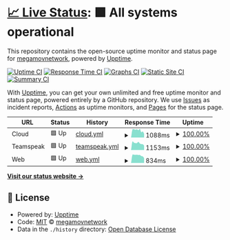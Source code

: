# [📈 Live Status](https://status.megamov.fr): <!--live status--> **🟩 All systems operational**

This repository contains the open-source uptime monitor and status page for [megamovnetwork](https://status.megamov.fr), powered by [Upptime](https://github.com/upptime/upptime).

[![Uptime CI](https://github.com/megamovnetwork/upptime/workflows/Uptime%20CI/badge.svg)](https://github.com/megamovnetwork/upptime/actions?query=workflow%3A%22Uptime+CI%22)
[![Response Time CI](https://github.com/megamovnetwork/upptime/workflows/Response%20Time%20CI/badge.svg)](https://github.com/megamovnetwork/upptime/actions?query=workflow%3A%22Response+Time+CI%22)
[![Graphs CI](https://github.com/megamovnetwork/upptime/workflows/Graphs%20CI/badge.svg)](https://github.com/megamovnetwork/upptime/actions?query=workflow%3A%22Graphs+CI%22)
[![Static Site CI](https://github.com/megamovnetwork/upptime/workflows/Static%20Site%20CI/badge.svg)](https://github.com/megamovnetwork/upptime/actions?query=workflow%3A%22Static+Site+CI%22)
[![Summary CI](https://github.com/megamovnetwork/upptime/workflows/Summary%20CI/badge.svg)](https://github.com/megamovnetwork/upptime/actions?query=workflow%3A%22Summary+CI%22)

With [Upptime](https://upptime.js.org), you can get your own unlimited and free uptime monitor and status page, powered entirely by a GitHub repository. We use [Issues](https://github.com/megamovnetwork/upptime/issues) as incident reports, [Actions](https://github.com/megamovnetwork/upptime/actions) as uptime monitors, and [Pages](https://status.megamov.fr) for the status page.

<!--start: status pages-->
<!-- This summary is generated by Upptime (https://github.com/upptime/upptime) -->
<!-- Do not edit this manually, your changes will be overwritten -->
<!-- prettier-ignore -->
| URL | Status | History | Response Time | Uptime |
| --- | ------ | ------- | ------------- | ------ |
| <img alt="" src="https://favicons.githubusercontent.com/null" height="13"> Cloud | 🟩 Up | [cloud.yml](https://github.com/megamovnetwork/upptime/commits/HEAD/history/cloud.yml) | <details><summary><img alt="Response time graph" src="./graphs/cloud/response-time-week.png" height="20"> 1088ms</summary><br><a href="https://status.megamov.fr/history/cloud"><img alt="Response time 1177" src="https://img.shields.io/endpoint?url=https%3A%2F%2Fraw.githubusercontent.com%2Fmegamovnetwork%2Fupptime%2FHEAD%2Fapi%2Fcloud%2Fresponse-time.json"></a><br><a href="https://status.megamov.fr/history/cloud"><img alt="24-hour response time 995" src="https://img.shields.io/endpoint?url=https%3A%2F%2Fraw.githubusercontent.com%2Fmegamovnetwork%2Fupptime%2FHEAD%2Fapi%2Fcloud%2Fresponse-time-day.json"></a><br><a href="https://status.megamov.fr/history/cloud"><img alt="7-day response time 1088" src="https://img.shields.io/endpoint?url=https%3A%2F%2Fraw.githubusercontent.com%2Fmegamovnetwork%2Fupptime%2FHEAD%2Fapi%2Fcloud%2Fresponse-time-week.json"></a><br><a href="https://status.megamov.fr/history/cloud"><img alt="30-day response time 1079" src="https://img.shields.io/endpoint?url=https%3A%2F%2Fraw.githubusercontent.com%2Fmegamovnetwork%2Fupptime%2FHEAD%2Fapi%2Fcloud%2Fresponse-time-month.json"></a><br><a href="https://status.megamov.fr/history/cloud"><img alt="1-year response time 1177" src="https://img.shields.io/endpoint?url=https%3A%2F%2Fraw.githubusercontent.com%2Fmegamovnetwork%2Fupptime%2FHEAD%2Fapi%2Fcloud%2Fresponse-time-year.json"></a></details> | <details><summary><a href="https://status.megamov.fr/history/cloud">100.00%</a></summary><a href="https://status.megamov.fr/history/cloud"><img alt="All-time uptime 99.98%" src="https://img.shields.io/endpoint?url=https%3A%2F%2Fraw.githubusercontent.com%2Fmegamovnetwork%2Fupptime%2FHEAD%2Fapi%2Fcloud%2Fuptime.json"></a><br><a href="https://status.megamov.fr/history/cloud"><img alt="24-hour uptime 100.00%" src="https://img.shields.io/endpoint?url=https%3A%2F%2Fraw.githubusercontent.com%2Fmegamovnetwork%2Fupptime%2FHEAD%2Fapi%2Fcloud%2Fuptime-day.json"></a><br><a href="https://status.megamov.fr/history/cloud"><img alt="7-day uptime 100.00%" src="https://img.shields.io/endpoint?url=https%3A%2F%2Fraw.githubusercontent.com%2Fmegamovnetwork%2Fupptime%2FHEAD%2Fapi%2Fcloud%2Fuptime-week.json"></a><br><a href="https://status.megamov.fr/history/cloud"><img alt="30-day uptime 100.00%" src="https://img.shields.io/endpoint?url=https%3A%2F%2Fraw.githubusercontent.com%2Fmegamovnetwork%2Fupptime%2FHEAD%2Fapi%2Fcloud%2Fuptime-month.json"></a><br><a href="https://status.megamov.fr/history/cloud"><img alt="1-year uptime 99.98%" src="https://img.shields.io/endpoint?url=https%3A%2F%2Fraw.githubusercontent.com%2Fmegamovnetwork%2Fupptime%2FHEAD%2Fapi%2Fcloud%2Fuptime-year.json"></a></details>
| <img alt="" src="https://favicons.githubusercontent.com/null" height="13"> Teamspeak | 🟩 Up | [teamspeak.yml](https://github.com/megamovnetwork/upptime/commits/HEAD/history/teamspeak.yml) | <details><summary><img alt="Response time graph" src="./graphs/teamspeak/response-time-week.png" height="20"> 1153ms</summary><br><a href="https://status.megamov.fr/history/teamspeak"><img alt="Response time 1388" src="https://img.shields.io/endpoint?url=https%3A%2F%2Fraw.githubusercontent.com%2Fmegamovnetwork%2Fupptime%2FHEAD%2Fapi%2Fteamspeak%2Fresponse-time.json"></a><br><a href="https://status.megamov.fr/history/teamspeak"><img alt="24-hour response time 896" src="https://img.shields.io/endpoint?url=https%3A%2F%2Fraw.githubusercontent.com%2Fmegamovnetwork%2Fupptime%2FHEAD%2Fapi%2Fteamspeak%2Fresponse-time-day.json"></a><br><a href="https://status.megamov.fr/history/teamspeak"><img alt="7-day response time 1153" src="https://img.shields.io/endpoint?url=https%3A%2F%2Fraw.githubusercontent.com%2Fmegamovnetwork%2Fupptime%2FHEAD%2Fapi%2Fteamspeak%2Fresponse-time-week.json"></a><br><a href="https://status.megamov.fr/history/teamspeak"><img alt="30-day response time 1315" src="https://img.shields.io/endpoint?url=https%3A%2F%2Fraw.githubusercontent.com%2Fmegamovnetwork%2Fupptime%2FHEAD%2Fapi%2Fteamspeak%2Fresponse-time-month.json"></a><br><a href="https://status.megamov.fr/history/teamspeak"><img alt="1-year response time 1388" src="https://img.shields.io/endpoint?url=https%3A%2F%2Fraw.githubusercontent.com%2Fmegamovnetwork%2Fupptime%2FHEAD%2Fapi%2Fteamspeak%2Fresponse-time-year.json"></a></details> | <details><summary><a href="https://status.megamov.fr/history/teamspeak">100.00%</a></summary><a href="https://status.megamov.fr/history/teamspeak"><img alt="All-time uptime 99.98%" src="https://img.shields.io/endpoint?url=https%3A%2F%2Fraw.githubusercontent.com%2Fmegamovnetwork%2Fupptime%2FHEAD%2Fapi%2Fteamspeak%2Fuptime.json"></a><br><a href="https://status.megamov.fr/history/teamspeak"><img alt="24-hour uptime 100.00%" src="https://img.shields.io/endpoint?url=https%3A%2F%2Fraw.githubusercontent.com%2Fmegamovnetwork%2Fupptime%2FHEAD%2Fapi%2Fteamspeak%2Fuptime-day.json"></a><br><a href="https://status.megamov.fr/history/teamspeak"><img alt="7-day uptime 100.00%" src="https://img.shields.io/endpoint?url=https%3A%2F%2Fraw.githubusercontent.com%2Fmegamovnetwork%2Fupptime%2FHEAD%2Fapi%2Fteamspeak%2Fuptime-week.json"></a><br><a href="https://status.megamov.fr/history/teamspeak"><img alt="30-day uptime 100.00%" src="https://img.shields.io/endpoint?url=https%3A%2F%2Fraw.githubusercontent.com%2Fmegamovnetwork%2Fupptime%2FHEAD%2Fapi%2Fteamspeak%2Fuptime-month.json"></a><br><a href="https://status.megamov.fr/history/teamspeak"><img alt="1-year uptime 99.98%" src="https://img.shields.io/endpoint?url=https%3A%2F%2Fraw.githubusercontent.com%2Fmegamovnetwork%2Fupptime%2FHEAD%2Fapi%2Fteamspeak%2Fuptime-year.json"></a></details>
| <img alt="" src="https://favicons.githubusercontent.com/null" height="13"> Web | 🟩 Up | [web.yml](https://github.com/megamovnetwork/upptime/commits/HEAD/history/web.yml) | <details><summary><img alt="Response time graph" src="./graphs/web/response-time-week.png" height="20"> 834ms</summary><br><a href="https://status.megamov.fr/history/web"><img alt="Response time 1171" src="https://img.shields.io/endpoint?url=https%3A%2F%2Fraw.githubusercontent.com%2Fmegamovnetwork%2Fupptime%2FHEAD%2Fapi%2Fweb%2Fresponse-time.json"></a><br><a href="https://status.megamov.fr/history/web"><img alt="24-hour response time 767" src="https://img.shields.io/endpoint?url=https%3A%2F%2Fraw.githubusercontent.com%2Fmegamovnetwork%2Fupptime%2FHEAD%2Fapi%2Fweb%2Fresponse-time-day.json"></a><br><a href="https://status.megamov.fr/history/web"><img alt="7-day response time 834" src="https://img.shields.io/endpoint?url=https%3A%2F%2Fraw.githubusercontent.com%2Fmegamovnetwork%2Fupptime%2FHEAD%2Fapi%2Fweb%2Fresponse-time-week.json"></a><br><a href="https://status.megamov.fr/history/web"><img alt="30-day response time 788" src="https://img.shields.io/endpoint?url=https%3A%2F%2Fraw.githubusercontent.com%2Fmegamovnetwork%2Fupptime%2FHEAD%2Fapi%2Fweb%2Fresponse-time-month.json"></a><br><a href="https://status.megamov.fr/history/web"><img alt="1-year response time 1171" src="https://img.shields.io/endpoint?url=https%3A%2F%2Fraw.githubusercontent.com%2Fmegamovnetwork%2Fupptime%2FHEAD%2Fapi%2Fweb%2Fresponse-time-year.json"></a></details> | <details><summary><a href="https://status.megamov.fr/history/web">100.00%</a></summary><a href="https://status.megamov.fr/history/web"><img alt="All-time uptime 99.98%" src="https://img.shields.io/endpoint?url=https%3A%2F%2Fraw.githubusercontent.com%2Fmegamovnetwork%2Fupptime%2FHEAD%2Fapi%2Fweb%2Fuptime.json"></a><br><a href="https://status.megamov.fr/history/web"><img alt="24-hour uptime 100.00%" src="https://img.shields.io/endpoint?url=https%3A%2F%2Fraw.githubusercontent.com%2Fmegamovnetwork%2Fupptime%2FHEAD%2Fapi%2Fweb%2Fuptime-day.json"></a><br><a href="https://status.megamov.fr/history/web"><img alt="7-day uptime 100.00%" src="https://img.shields.io/endpoint?url=https%3A%2F%2Fraw.githubusercontent.com%2Fmegamovnetwork%2Fupptime%2FHEAD%2Fapi%2Fweb%2Fuptime-week.json"></a><br><a href="https://status.megamov.fr/history/web"><img alt="30-day uptime 100.00%" src="https://img.shields.io/endpoint?url=https%3A%2F%2Fraw.githubusercontent.com%2Fmegamovnetwork%2Fupptime%2FHEAD%2Fapi%2Fweb%2Fuptime-month.json"></a><br><a href="https://status.megamov.fr/history/web"><img alt="1-year uptime 99.98%" src="https://img.shields.io/endpoint?url=https%3A%2F%2Fraw.githubusercontent.com%2Fmegamovnetwork%2Fupptime%2FHEAD%2Fapi%2Fweb%2Fuptime-year.json"></a></details>

<!--end: status pages-->

[**Visit our status website →**](https://status.megamov.fr)

## 📄 License

- Powered by: [Upptime](https://github.com/upptime/upptime)
- Code: [MIT](./LICENSE) © [megamovnetwork](https://status.megamov.fr)
- Data in the `./history` directory: [Open Database License](https://opendatacommons.org/licenses/odbl/1-0/)
